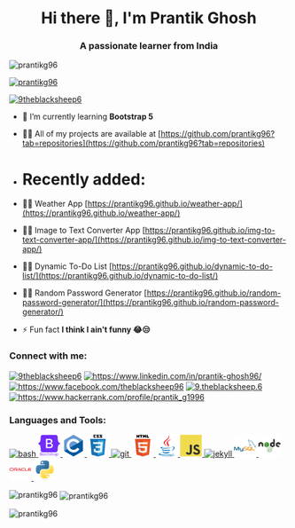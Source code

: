 <h1 align="center">Hi there 👋, I'm Prantik Ghosh</h1>
<h3 align="center">A passionate learner from India</h3>

<p align="left"> <img src="https://komarev.com/ghpvc/?username=prantikg96&label=Profile%20Views&color=32b40e&style=plastic" alt="prantikg96" /> </p>

<p align="left"> <a href="https://github.com/ryo-ma/github-profile-trophy"><img src="https://github-profile-trophy.vercel.app/?username=prantikg96&theme=tokyonight" alt="prantikg96" /></a> </p>

<p align="left"> <a href="https://twitter.com/9theblacksheep6" target="_blank"><img src="https://img.shields.io/twitter/follow/9theblacksheep6?logo=twitter&style=for-the-badge" alt="9theblacksheep6" /></a> </p>

- 🌱 I’m currently learning **Bootstrap 5**

- 👨‍💻 All of my projects are available at [https://github.com/prantikg96?tab=repositories](https://github.com/prantikg96?tab=repositories)

- # Recently added:

- 👨‍💻 Weather App [https://prantikg96.github.io/weather-app/](https://prantikg96.github.io/weather-app/)

- 👨‍💻 Image to Text Converter App [https://prantikg96.github.io/img-to-text-converter-app/](https://prantikg96.github.io/img-to-text-converter-app/)

- 👨‍💻 Dynamic To-Do List [https://prantikg96.github.io/dynamic-to-do-list/](https://prantikg96.github.io/dynamic-to-do-list/)

- 👨‍💻 Random Password Generator [https://prantikg96.github.io/random-password-generator/](https://prantikg96.github.io/random-password-generator/)

- ⚡ Fun fact **I think I ain't funny 😂😒**

<h3 align="left">Connect with me:</h3>
<p align="left">
<a href="https://twitter.com/9theblacksheep6" target="blank"><img align="center" src="https://raw.githubusercontent.com/rahuldkjain/github-profile-readme-generator/master/src/images/icons/Social/twitter.svg" alt="9theblacksheep6" height="30" width="40" /></a>
<a href="https://linkedin.com/in/prantik-ghosh96/" target="blank"><img align="center" src="https://raw.githubusercontent.com/rahuldkjain/github-profile-readme-generator/master/src/images/icons/Social/linked-in-alt.svg" alt="https://www.linkedin.com/in/prantik-ghosh96/" height="30" width="40" /></a>
<a href="https://fb.com/https://www.facebook.com/theblacksheep96" target="blank"><img align="center" src="https://raw.githubusercontent.com/rahuldkjain/github-profile-readme-generator/master/src/images/icons/Social/facebook.svg" alt="https://www.facebook.com/theblacksheep96" height="30" width="40" /></a>
<a href="https://instagram.com/9.theblacksheep.6" target="blank"><img align="center" src="https://raw.githubusercontent.com/rahuldkjain/github-profile-readme-generator/master/src/images/icons/Social/instagram.svg" alt="9.theblacksheep.6" height="30" width="40" /></a>
<a href="https://www.hackerrank.com/https://www.hackerrank.com/profile/prantik_g1996" target="blank"><img align="center" src="https://raw.githubusercontent.com/rahuldkjain/github-profile-readme-generator/master/src/images/icons/Social/hackerrank.svg" alt="https://www.hackerrank.com/profile/prantik_g1996" height="30" width="40" /></a>
</p>

<h3 align="left">Languages and Tools:</h3>
<p align="left"> <a href="https://www.gnu.org/software/bash/" target="_blank" rel="noreferrer"> <img src="https://www.vectorlogo.zone/logos/gnu_bash/gnu_bash-icon.svg" alt="bash" width="40" height="40"/> </a> <a href="https://getbootstrap.com" target="_blank" rel="noreferrer"> <img src="https://raw.githubusercontent.com/devicons/devicon/master/icons/bootstrap/bootstrap-plain-wordmark.svg" alt="bootstrap" width="40" height="40"/> </a> <a href="https://www.cprogramming.com/" target="_blank" rel="noreferrer"> <img src="https://raw.githubusercontent.com/devicons/devicon/master/icons/c/c-original.svg" alt="c" width="40" height="40"/> </a> <a href="https://www.w3schools.com/css/" target="_blank" rel="noreferrer"> <img src="https://raw.githubusercontent.com/devicons/devicon/master/icons/css3/css3-original-wordmark.svg" alt="css3" width="40" height="40"/> </a> <a href="https://git-scm.com/" target="_blank" rel="noreferrer"> <img src="https://www.vectorlogo.zone/logos/git-scm/git-scm-icon.svg" alt="git" width="40" height="40"/> </a> <a href="https://www.w3.org/html/" target="_blank" rel="noreferrer"> <img src="https://raw.githubusercontent.com/devicons/devicon/master/icons/html5/html5-original-wordmark.svg" alt="html5" width="40" height="40"/> </a> <a href="https://www.java.com" target="_blank" rel="noreferrer"> <img src="https://raw.githubusercontent.com/devicons/devicon/master/icons/java/java-original.svg" alt="java" width="40" height="40"/> </a> <a href="https://developer.mozilla.org/en-US/docs/Web/JavaScript" target="_blank" rel="noreferrer"> <img src="https://raw.githubusercontent.com/devicons/devicon/master/icons/javascript/javascript-original.svg" alt="javascript" width="40" height="40"/> </a> <a href="https://jekyllrb.com/" target="_blank" rel="noreferrer"> <img src="https://www.vectorlogo.zone/logos/jekyllrb/jekyllrb-icon.svg" alt="jekyll" width="40" height="40"/> </a> <a href="https://www.mysql.com/" target="_blank" rel="noreferrer"> <img src="https://raw.githubusercontent.com/devicons/devicon/master/icons/mysql/mysql-original-wordmark.svg" alt="mysql" width="40" height="40"/> </a> <a href="https://nodejs.org" target="_blank" rel="noreferrer"> <img src="https://raw.githubusercontent.com/devicons/devicon/master/icons/nodejs/nodejs-original-wordmark.svg" alt="nodejs" width="40" height="40"/> </a> <a href="https://www.oracle.com/" target="_blank" rel="noreferrer"> <img src="https://raw.githubusercontent.com/devicons/devicon/master/icons/oracle/oracle-original.svg" alt="oracle" width="40" height="40"/> </a> <a href="https://www.python.org" target="_blank" rel="noreferrer"> <img src="https://raw.githubusercontent.com/devicons/devicon/master/icons/python/python-original.svg" alt="python" width="40" height="40"/> </a> </p>

<p><img align="left" src="https://github-readme-stats.vercel.app/api/top-langs?username=prantikg96&show_icons=true&locale=en&layout=compact&theme=tokyonight" alt="prantikg96" /></p>

<p>&nbsp;<img align="center" src="https://github-readme-stats.vercel.app/api?username=prantikg96&show_icons=true&locale=en&theme=tokyonight" alt="prantikg96" /></p>

<p><img align="center" src="https://github-readme-streak-stats.herokuapp.com/?user=prantikg96&theme=tokyonight" alt="prantikg96" /></p>
